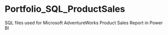 # Portfolio_SQL_ProductSales
SQL files used for Microsoft AdventureWorks Product Sales Report in Power BI
